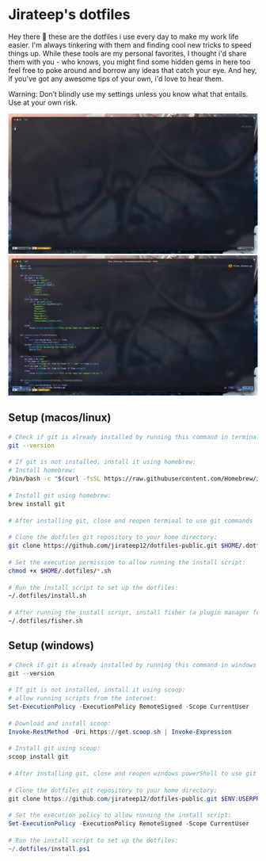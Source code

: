 # Jirateep's dotfiles

Hey there 👋 these are the dotfiles i use every day to make my work life easier. I'm always tinkering with them and finding cool new tricks to speed things up. While these tools are my personal favorites, I thought i'd share them with you - who knows, you might find some hidden gems in here too feel free to poke around and borrow any ideas that catch your eye. And hey, if you've got any awesome tips of your own, i'd love to hear them.

Warning: Don’t blindly use my settings unless you know what that entails. Use at your own risk.

![terminal-standby](./uploads/terminal_standby.png)
![terminal-coding](./uploads/terminal_coding.png)

## Setup (macos/linux)

```zsh
# Check if git is already installed by running this command in terminal:
git --version

# If git is not installed, install it using homebrew:
# Install homebrew:
/bin/bash -c "$(curl -fsSL https://raw.githubusercontent.com/Homebrew/install/HEAD/install.sh)"

# Install git using homebrew:
brew install git

# After installing git, close and reopen terminal to use git commands

# Clone the dotfiles git repository to your home directory:
git clone https://github.com/jirateep12/dotfiles-public.git $HOME/.dotfiles

# Set the execution permission to allow running the install script:
chmod +x $HOME/.dotfiles/*.sh

# Run the install script to set up the dotfiles:
~/.dotfiles/install.sh

# After running the install script, install fisher (a plugin manager for fish shell):
~/.dotfiles/fisher.sh
```

## Setup (windows)

```powershell
# Check if git is already installed by running this command in windows powerShell:
git --version

# If git is not installed, install it using scoop:
# allow running scripts from the internet:
Set-ExecutionPolicy -ExecutionPolicy RemoteSigned -Scope CurrentUser

# Download and install scoop:
Invoke-RestMethod -Uri https://get.scoop.sh | Invoke-Expression

# Install git using scoop:
scoop install git

# After installing git, close and reopen windows powerShell to use git commands

# Clone the dotfiles git repository to your home directory:
git clone https://github.com/jirateep12/dotfiles-public.git $ENV:USERPROFILE/.dotfiles

# Set the execution policy to allow running the install script:
Set-ExecutionPolicy -ExecutionPolicy RemoteSigned -Scope CurrentUser

# Run the install script to set up the dotfiles:
~/.dotfiles/install.ps1
```

